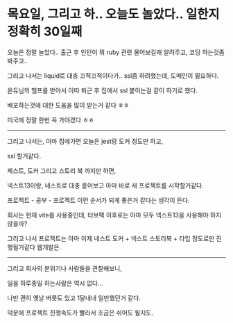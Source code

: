 # 목요일, 그리고 하.. 오늘도 놀았다.. 일한지 정확히 30일째

오늘은 정말 놀았다.. 출근 후 인턴이 뭐 ruby 관련 물어보길래 알려주고, 코딩 하는것좀 봐주고..

그리고 나서는 liquid로 대충 끄적끄적이다가.. ssl좀 하려했는데, 도메인이 필요하다.

욘듀님의 헬프를 받아서 이따 퇴근 후 집에서 ssl 붙이는걸 같이 하기로 했다.

배포하는것에 대한 도움을 많이 받는거 같다 ㅎㅎ

미국에 정말 한번 꼭 가야겠다 ㅎㅎ

-----------------------------------------------------------

그리고 나서는, 아마 집에가면 오늘은 jest랑 도커 정도만 하고,

ssl 할거같다. 

제스트, 도커 그리고 스토리 북 까지만 하면,

넥스트13이랑, 네스트로 대충 흩어보고 아마 바로 새 프로젝트를 시작할거같다.

프로젝트 - 공부 - 프로젝트 이런 순서가 되게 좋은거 같다는 생각이 든다.

회사는 현재 vite를 사용중인데, 터보팩 이후로는 아마 모두 넥스트13을 사용해야 하지 않을까?

그리고 나서 프로젝트는 아마 이제 네스트 도커 + 넥스트 스토리북 + 타입 정도로만 진행될거같다 웹개발은.

------------------------------------------------------

그리고 회사의 분위기나 사람들을 관찰해보니,

일을 하루종일 하는사람은 역시 없다...

나만 괜히 옛날 버릇도 있고 1달내내 일만했던거 같다.

덕분에 프로젝트 진행속도가 빨라서 조금은 쉬어도 될지도. 
